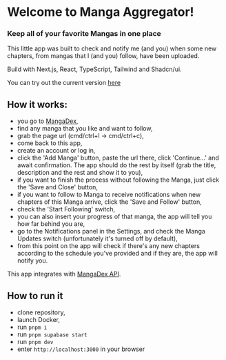# Welcome to Manga Aggregator!

### Keep all of your favorite Mangas in one place

This little app was built to check and notify me (and you) when some new chapters, from mangas that I (and you) follow, have been uploaded.

Build with Next.js, React, TypeScript, Tailwind and Shadcn/ui.

You can try out the current version [here](https://manga-aggregator.vercel.app/all-manga)

<!-- TODO add image of how the app looks -->

## How it works:

- you go to [MangaDex](https://mangadex.org/),
- find any manga that you like and want to follow,
- grab the page url (cmd/ctrl+l -> cmd/ctrl+c),
- come back to this app,
- create an account or log in,
- click the 'Add Manga' button, paste the url there, click 'Continue...' and await confirmation. The app should do the rest by itself (grab the title, description and the rest and show it to you),
- if you want to finish the process without following the Manga, just click the 'Save and Close' button,
- if you want to follow to Manga to receive notifications when new chapters of this Manga arrive, click the 'Save and Follow' button,
- check the 'Start Following' switch,
- you can also insert your progress of that manga, the app will tell you how far behind you are,
- go to the Notifications panel in the Settings, and check the Manga Updates switch (unfortunately it's turned off by default),
- from this point on the app will check if there's any new chapters according to the schedule you've provided and if they are, the app will notify you.

This app integrates with [MangaDex API](https://api.mangadex.org/docs/swagger.html).

## How to run it

- clone repository,
- launch Docker,
- run `pnpm i`
- run `pnpm supabase start`
- run `pnpm dev`
- enter `http://localhost:3000` in your browser
